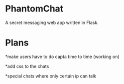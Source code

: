 # PhantomChat
A secret messaging web app written in Flask.

# Plans

*make users have to do capta time to time (working on)

*add css to the chats

*special chats where only certain ip can talk
